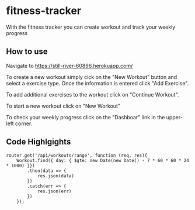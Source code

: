 # fitness-tracker
With the fitness tracker you can create workout and track your weekly progress
## How to use
Navigate to https://still-river-60896.herokuapp.com/

To create a new workout simply cick on the "New Workout" button and select a exercise type. Once the information is entered click "Add Exercise".

To add additional exercises to the workout click on "Continue Workout".

To start a new workout click on "New Workout"

To check your weekly progress click on the "Dashboar" link in the upper-left corner.

## Code Highlgights
```
router.get('/api/workouts/range', function (req, res){
    Workout.find({ day: { $gte: new Date(new Date() - 7 * 60 * 60 * 24 * 1000) }})
        .then(data => {
            res.json(data)
        })
        .catch(err => {
            res.json(err)
        })
    });
```